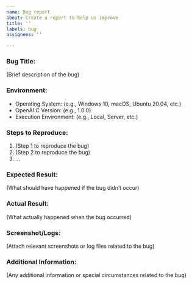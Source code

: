 ```yaml
---
name: Bug report
about: Create a report to help us improve
title: ''
labels: bug
assignees: ''

---
```


### Bug Title:
(Brief description of the bug)

### Environment:
- Operating System: (e.g., Windows 10, macOS, Ubuntu 20.04, etc.)
- OpenAI C Version: (e.g., 1.0.0)
- Execution Environment: (e.g., Local, Server, etc.)

### Steps to Reproduce:
1. (Step 1 to reproduce the bug)
2. (Step 2 to reproduce the bug)
3. ...

### Expected Result:
(What should have happened if the bug didn’t occur)

### Actual Result:
(What actually happened when the bug occurred)

### Screenshot/Logs:
(Attach relevant screenshots or log files related to the bug)

### Additional Information:
(Any additional information or special circumstances related to the bug)
